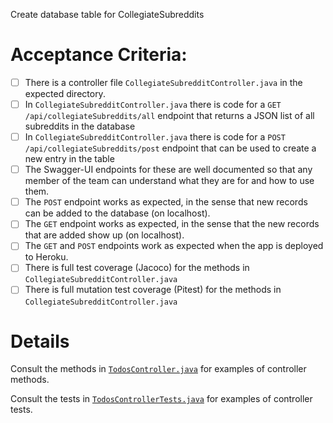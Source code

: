 Create database table for CollegiateSubreddits


# Acceptance Criteria:

- [ ] There is a controller file `CollegiateSubredditController.java`
      in the expected directory.
- [ ] In `CollegiateSubredditController.java` there is 
      code for a `GET /api/collegiateSubreddits/all` endpoint 
      that returns a JSON list of all subreddits in the database
- [ ] In `CollegiateSubredditController.java` there is 
      code for a `POST /api/collegiateSubreddits/post` endpoint
      that can be used to create a new entry in the table
- [ ] The Swagger-UI endpoints for these are well documented so that
      any member of the team can understand what they are for and
      how to use them.
- [ ] The `POST` endpoint works as expected, in the sense that new
      records can be added to the database (on localhost).
- [ ] The `GET` endpoint works as expected, in the sense that the new
      records that are added show up (on localhost).
- [ ] The `GET` and `POST` endpoints work as expected when the 
      app is deployed to Heroku.
- [ ] There is full test coverage (Jacoco) for the methods in 
      `CollegiateSubredditController.java`
- [ ] There is full mutation test coverage (Pitest) for the methods in
      `CollegiateSubredditController.java`

# Details

Consult the methods in [`TodosController.java`](https://github.com/ucsb-cs156-w22/demo-spring-react-example-v2/blob/main/src/main/java/edu/ucsb/cs156/example/controllers/TodosController.java) for examples 
of controller methods.

Consult the tests in [`TodosControllerTests.java`](https://github.com/ucsb-cs156-w22/demo-spring-react-example-v2/blob/main/src/test/java/edu/ucsb/cs156/example/controllers/TodosControllerTests.java) for examples
of controller tests.

